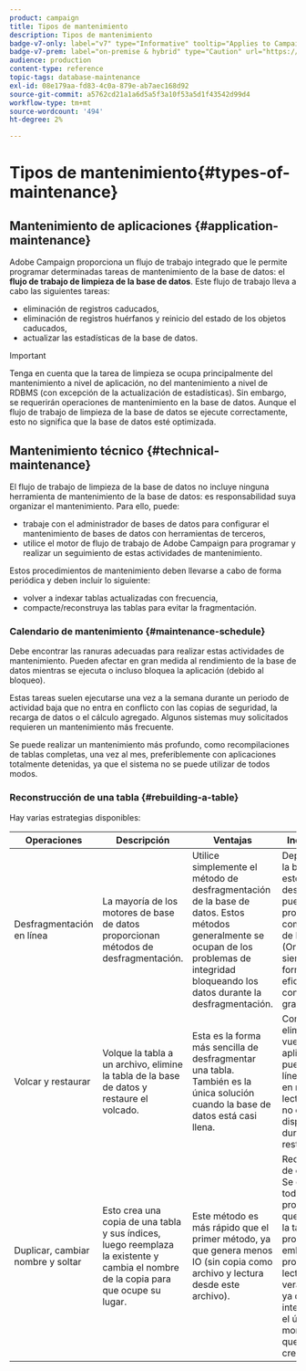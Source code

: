 ```yaml
---
product: campaign
title: Tipos de mantenimiento
description: Tipos de mantenimiento
badge-v7-only: label="v7" type="Informative" tooltip="Applies to Campaign Classic v7 only"
badge-v7-prem: label="on-premise & hybrid" type="Caution" url="https://experienceleague.adobe.com/docs/campaign-classic/using/installing-campaign-classic/architecture-and-hosting-models/hosting-models-lp/hosting-models.html?lang=en" tooltip="Applies to on-premise and hybrid deployments only"
audience: production
content-type: reference
topic-tags: database-maintenance
exl-id: 08e179aa-fd83-4c0a-879e-ab7aec168d92
source-git-commit: a5762cd21a1a6d5a5f3a10f53a5d1f43542d99d4
workflow-type: tm+mt
source-wordcount: '494'
ht-degree: 2%

---
```


# Tipos de mantenimiento{#types-of-maintenance}



## Mantenimiento de aplicaciones {#application-maintenance}

Adobe Campaign proporciona un flujo de trabajo integrado que le permite programar determinadas tareas de mantenimiento de la base de datos: el **flujo de trabajo de limpieza de la base de datos**. Este flujo de trabajo lleva a cabo las siguientes tareas:

* eliminación de registros caducados,
* eliminación de registros huérfanos y reinicio del estado de los objetos caducados,
* actualizar las estadísticas de la base de datos.

>[!IMPORTANT]
>
>Tenga en cuenta que la tarea de limpieza se ocupa principalmente del mantenimiento a nivel de aplicación, no del mantenimiento a nivel de RDBMS (con excepción de la actualización de estadísticas). Sin embargo, se requerirán operaciones de mantenimiento en la base de datos. Aunque el flujo de trabajo de limpieza de la base de datos se ejecute correctamente, esto no significa que la base de datos esté optimizada.

## Mantenimiento técnico {#technical-maintenance}

El flujo de trabajo de limpieza de la base de datos no incluye ninguna herramienta de mantenimiento de la base de datos: es responsabilidad suya organizar el mantenimiento. Para ello, puede:

* trabaje con el administrador de bases de datos para configurar el mantenimiento de bases de datos con herramientas de terceros,
* utilice el motor de flujo de trabajo de Adobe Campaign para programar y realizar un seguimiento de estas actividades de mantenimiento.

Estos procedimientos de mantenimiento deben llevarse a cabo de forma periódica y deben incluir lo siguiente:

* volver a indexar tablas actualizadas con frecuencia,
* compacte/reconstruya las tablas para evitar la fragmentación.

### Calendario de mantenimiento {#maintenance-schedule}

Debe encontrar las ranuras adecuadas para realizar estas actividades de mantenimiento. Pueden afectar en gran medida al rendimiento de la base de datos mientras se ejecuta o incluso bloquea la aplicación (debido al bloqueo).

Estas tareas suelen ejecutarse una vez a la semana durante un periodo de actividad baja que no entra en conflicto con las copias de seguridad, la recarga de datos o el cálculo agregado. Algunos sistemas muy solicitados requieren un mantenimiento más frecuente.

Se puede realizar un mantenimiento más profundo, como recompilaciones de tablas completas, una vez al mes, preferiblemente con aplicaciones totalmente detenidas, ya que el sistema no se puede utilizar de todos modos.

### Reconstrucción de una tabla {#rebuilding-a-table}

Hay varias estrategias disponibles:

<table> 
 <thead> 
  <tr> 
   <th> Operaciones </th> 
   <th> Descripción </th> 
   <th> Ventajas </th> 
   <th> Inconvenientes </th> 
  </tr> 
 </thead> 
 <tbody> 
  <tr> 
   <td> Desfragmentación en línea<br /> </td> 
   <td> La mayoría de los motores de base de datos proporcionan métodos de desfragmentación.<br /> </td> 
   <td> Utilice simplemente el método de desfragmentación de la base de datos. Estos métodos generalmente se ocupan de los problemas de integridad bloqueando los datos durante la desfragmentación.<br /> </td> 
   <td> Dependiendo de la base de datos, estos métodos de desfragmentación pueden proporcionarse como una opción de RDBMS (Oracle) y no siempre son la forma más eficiente de lidiar con tablas más grandes.<br /> </td> 
  </tr> 
  <tr> 
   <td> Volcar y restaurar<br /> </td> 
   <td> Volque la tabla a un archivo, elimine la tabla de la base de datos y restaure el volcado.<br /> </td> 
   <td> Esta es la forma más sencilla de desfragmentar una tabla. También es la única solución cuando la base de datos está casi llena.<br /> </td> 
   <td> Como la tabla se elimina y se vuelve a crear, la aplicación no se puede dejar en línea, ni siquiera en modo de solo lectura (la tabla no está disponible durante la fase de restauración).<br /> </td> 
  </tr> 
  <tr> 
   <td> Duplicar, cambiar nombre y soltar<br /> </td> 
   <td> Esto crea una copia de una tabla y sus índices, luego reemplaza la existente y cambia el nombre de la copia para que ocupe su lugar.<br /> </td> 
   <td> Este método es más rápido que el primer método, ya que genera menos IO (sin copia como archivo y lectura desde este archivo).<br /> </td> 
   <td> Requiere el doble de espacio.<br /> Se deben detener todos los procesos activos que escriben en la tabla durante el proceso. Sin embargo, los procesos de lectura no se verán afectados, ya que la tabla se intercambiará en el último momento una vez que se vuelva a crear. <br /> </td> 
  </tr> 
 </tbody> 
</table>
